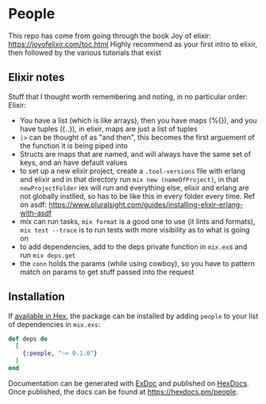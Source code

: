 # People

This repo has come from going through the book Joy of elixir: https://joyofelixir.com/toc.html
Highly recommend as your first intro to elixir, then followed by the various tutorials that exist

## Elixir notes
Stuff that I thought worth remembering and noting, in no particular order:
Elixir: 
* You have a list (which is like arrays), then you have maps (%{}), and you have tuples ({..}), in elixir, maps are just a list of tuples
* `|>` can be thought of as "and then", this becomes the first arguement of the function it is being piped into
* Structs are maps that are named, and will always have the same set of keys, and an have default values
* to set up a new elixir project, create a `.tool-versions` file with erlang and elixir and in that directory run `mix new (nameOfProject)`, in that `newProjectFolder` iex will run and everything else, elixir and erlang are not globally instlled, so has to be like this in every folder every time. Ref on asdf: https://www.pluralsight.com/guides/installing-elixir-erlang-with-asdf
* mix can run tasks, `mix format` is a good one to use (it lints and formats), `mix test --trace` is to run tests with more visibility as to what is going on
* to add dependencies, add to the deps private function in `mix.ex`s and run `mix deps.get`
* the `conn` holds the params (while using cowboy), so you have to pattern match on params to get stuff passed into the request

## Installation

If [available in Hex](https://hex.pm/docs/publish), the package can be installed
by adding `people` to your list of dependencies in `mix.exs`:

```elixir
def deps do
  [
    {:people, "~> 0.1.0"}
  ]
end
```

Documentation can be generated with [ExDoc](https://github.com/elixir-lang/ex_doc)
and published on [HexDocs](https://hexdocs.pm). Once published, the docs can
be found at <https://hexdocs.pm/people>.

